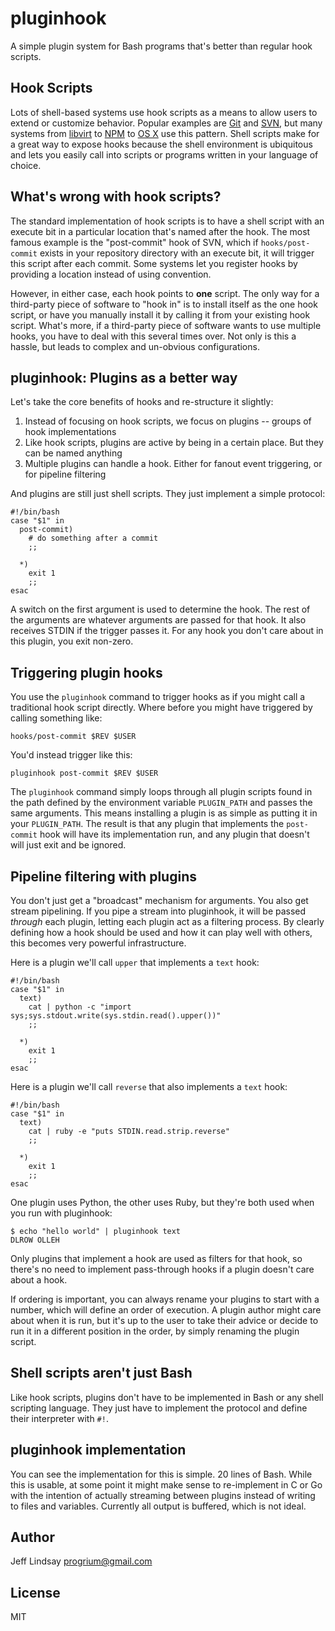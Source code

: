 # pluginhook

A simple plugin system for Bash programs that's better than regular hook scripts.

## Hook Scripts

Lots of shell-based systems use hook scripts as a means to allow users to extend or customize behavior. Popular examples
are [Git](https://www.kernel.org/pub/software/scm/git/docs/githooks.html) and [SVN](http://svnbook.red-bean.com/nightly/en/svn.ref.reposhooks.html), but many systems from [libvirt](http://www.libvirt.org/hooks.html) to [NPM](https://npmjs.org/doc/scripts.html) to [OS X](http://superuser.com/questions/295924/how-to-run-a-script-at-login-logout-in-os-x) use this pattern. Shell scripts make 
for a great way to expose hooks because the shell environment is ubiquitous and lets you easily call into
scripts or programs written in your language of choice. 

## What's wrong with hook scripts?

The standard implementation of hook scripts is to have a shell script with an execute bit in a particular location
that's named after the hook. The most famous example is the "post-commit" hook of SVN, which if `hooks/post-commit`
exists in your repository directory with an execute bit, it will trigger this script after each commit. Some systems
let you register hooks by providing a location instead of using convention. 

However, in either case, each hook points to **one** script. The only way for a third-party piece of software to 
"hook in" is to install itself as the one hook script, or have you manually install it by calling it from your 
existing hook script. What's more, if a third-party piece of software wants to use multiple hooks, you have to
deal with this several times over. Not only is this a hassle, but leads to complex and un-obvious configurations.

## pluginhook: Plugins as a better way

Let's take the core benefits of hooks and re-structure it slightly:

 1. Instead of focusing on hook scripts, we focus on plugins -- groups of hook implementations
 1. Like hook scripts, plugins are active by being in a certain place. But they can be named anything
 1. Multiple plugins can handle a hook. Either for fanout event triggering, or for pipeline filtering
 
And plugins are still just shell scripts. They just implement a simple protocol:

    #!/bin/bash
    case "$1" in
      post-commit)
        # do something after a commit
        ;;
        
      *)
        exit 1
        ;;
    esac
    
A switch on the first argument is used to determine the hook. The rest of the arguments are whatever
arguments are passed for that hook. It also receives STDIN if the trigger passes it. For any hook you
don't care about in this plugin, you exit non-zero. 

## Triggering plugin hooks

You use the `pluginhook` command to trigger hooks as if you might call a traditional hook script directly.
Where before you might have triggered by calling something like:

    hooks/post-commit $REV $USER

You'd instead trigger like this:

    pluginhook post-commit $REV $USER

The `pluginhook` command simply loops through all plugin scripts found in the path defined by the environment
variable `PLUGIN_PATH` and passes the same arguments. This means installing a plugin is as simple as putting
it in your `PLUGIN_PATH`. The result is that any plugin that implements the `post-commit` hook will have its 
implementation run, and any plugin that doesn't will just exit and be ignored.

## Pipeline filtering with plugins

You don't just get a "broadcast" mechanism for arguments. You also get stream pipelining. If you pipe a stream
into pluginhook, it will be passed *through* each plugin, letting each plugin act as a filtering process. By clearly
defining how a hook should be used and how it can play well with others, this becomes very powerful infrastructure.

Here is a plugin we'll call `upper` that implements a `text` hook:

    #!/bin/bash
    case "$1" in
      text)
        cat | python -c "import sys;sys.stdout.write(sys.stdin.read().upper())"
        ;;

      *)
        exit 1
        ;;
    esac
  
Here is a plugin we'll call `reverse` that also implements a `text` hook:

    #!/bin/bash
    case "$1" in
      text)
        cat | ruby -e "puts STDIN.read.strip.reverse"
        ;;

      *)
        exit 1
        ;;
    esac
    
One plugin uses Python, the other uses Ruby, but they're both used when you run with pluginhook:

    $ echo "hello world" | pluginhook text
    DLROW OLLEH

Only plugins that implement a hook are used as filters for that hook, so there's no need to implement pass-through hooks if a
plugin doesn't care about a hook.

If ordering is important, you can always rename your plugins to start with a number, which will define an order of
execution. A plugin author might care about when it is run, but it's up to the user to take their advice or decide
to run it in a different position in the order, by simply renaming the plugin script.

## Shell scripts aren't just Bash

Like hook scripts, plugins don't have to be implemented in Bash or any shell scripting language. They just have
to implement the protocol and define their interpreter with `#!`. 

## pluginhook implementation

You can see the implementation for this is simple. 20 lines of Bash. While this is usable, at some point
it might make sense to re-implement in C or Go with the intention of actually streaming between plugins instead
of writing to files and variables. Currently all output is buffered, which is not ideal.

## Author

Jeff Lindsay <progrium@gmail.com>

## License

MIT
